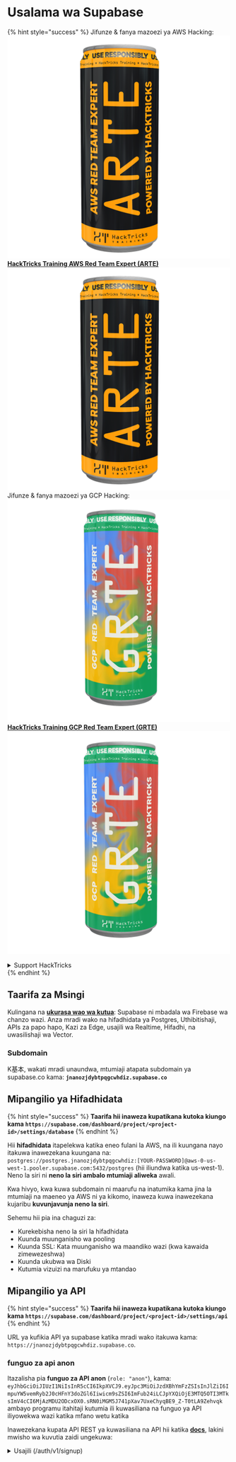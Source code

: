 # Usalama wa Supabase

{% hint style="success" %}
Jifunze & fanya mazoezi ya AWS Hacking:<img src="../.gitbook/assets/image (1) (1) (1) (1).png" alt="" data-size="line">[**HackTricks Training AWS Red Team Expert (ARTE)**](https://training.hacktricks.xyz/courses/arte)<img src="../.gitbook/assets/image (1) (1) (1) (1).png" alt="" data-size="line">\
Jifunze & fanya mazoezi ya GCP Hacking: <img src="../.gitbook/assets/image (2) (1).png" alt="" data-size="line">[**HackTricks Training GCP Red Team Expert (GRTE)**<img src="../.gitbook/assets/image (2) (1).png" alt="" data-size="line">](https://training.hacktricks.xyz/courses/grte)

<details>

<summary>Support HackTricks</summary>

* Angalia [**mpango wa usajili**](https://github.com/sponsors/carlospolop)!
* **Jiunge na** 💬 [**kikundi cha Discord**](https://discord.gg/hRep4RUj7f) au [**kikundi cha telegram**](https://t.me/peass) au **tufuatilie** kwenye **Twitter** 🐦 [**@hacktricks\_live**](https://twitter.com/hacktricks_live)**.**
* **Shiriki mbinu za hacking kwa kuwasilisha PRs kwa** [**HackTricks**](https://github.com/carlospolop/hacktricks) na [**HackTricks Cloud**](https://github.com/carlospolop/hacktricks-cloud) repos za github.

</details>
{% endhint %}

## Taarifa za Msingi

Kulingana na [**ukurasa wao wa kutua**](https://supabase.com/): Supabase ni mbadala wa Firebase wa chanzo wazi. Anza mradi wako na hifadhidata ya Postgres, Uthibitishaji, APIs za papo hapo, Kazi za Edge, usajili wa Realtime, Hifadhi, na uwasilishaji wa Vector.

### Subdomain

K基本, wakati mradi unaundwa, mtumiaji atapata subdomain ya supabase.co kama: **`jnanozjdybtpqgcwhdiz.supabase.co`**

## **Mipangilio ya Hifadhidata**

{% hint style="success" %}
**Taarifa hii inaweza kupatikana kutoka kiungo kama `https://supabase.com/dashboard/project/<project-id>/settings/database`**
{% endhint %}

Hii **hifadhidata** itapelekwa katika eneo fulani la AWS, na ili kuungana nayo itakuwa inawezekana kuungana na: `postgres://postgres.jnanozjdybtpqgcwhdiz:[YOUR-PASSWORD]@aws-0-us-west-1.pooler.supabase.com:5432/postgres` (hii iliundwa katika us-west-1).\
Neno la siri ni **neno la siri ambalo mtumiaji aliweka** awali.

Kwa hivyo, kwa kuwa subdomain ni maarufu na inatumika kama jina la mtumiaji na maeneo ya AWS ni ya kikomo, inaweza kuwa inawezekana kujaribu **kuvunjavunja neno la siri**.

Sehemu hii pia ina chaguzi za:

* Kurekebisha neno la siri la hifadhidata
* Kuunda muunganisho wa pooling
* Kuunda SSL: Kata muunganisho wa maandiko wazi (kwa kawaida zimewezeshwa)
* Kuunda ukubwa wa Diski
* Kutumia vizuizi na marufuku ya mtandao

## Mipangilio ya API

{% hint style="success" %}
**Taarifa hii inaweza kupatikana kutoka kiungo kama `https://supabase.com/dashboard/project/<project-id>/settings/api`**
{% endhint %}

URL ya kufikia API ya supabase katika mradi wako itakuwa kama: `https://jnanozjdybtpqgcwhdiz.supabase.co`.

### funguo za api anon

Itazalisha pia **funguo za API anon** (`role: "anon"`), kama: `eyJhbGciOiJIUzI1NiIsInR5cCI6IkpXVCJ9.eyJpc3MiOiJzdXBhYmFzZSIsInJlZiI6ImpuYW5vemRyb2J0cHFnY3doZGl6Iiwicm9sZSI6ImFub24iLCJpYXQiOjE3MTQ5OTI3MTksImV4cCI6MjAzMDU2ODcxOX0.sRN0iMGM5J741pXav7UxeChyqBE9_Z-T0tLA9Zehvqk` ambayo programu itahitaji kutumia ili kuwasiliana na funguo ya API iliyowekwa wazi katika mfano wetu katika

Inawezekana kupata API REST ya kuwasiliana na API hii katika [**docs**](https://supabase.com/docs/reference/self-hosting-auth/returns-the-configuration-settings-for-the-gotrue-server), lakini mwisho wa kuvutia zaidi ungekuwa:

<details>

<summary>Usajili (/auth/v1/signup)</summary>
```
POST /auth/v1/signup HTTP/2
Host: id.io.net
Content-Length: 90
X-Client-Info: supabase-js-web/2.39.2
Sec-Ch-Ua: "Not-A.Brand";v="99", "Chromium";v="124"
Sec-Ch-Ua-Mobile: ?0
Authorization: Bearer eyJhbGciOiJIUzI1NiIsInR5cCI6IkpXVCJ9.eyJpc3MiOiJzdXBhYmFzZSIsInJlZiI6ImpuYW5vemRyb2J0cHFnY3doZGl6Iiwicm9sZSI6ImFub24iLCJpYXQiOjE3MTQ5OTI3MTksImV4cCI6MjAzMDU2ODcxOX0.sRN0iMGM5J741pXav7UxeChyqBE9_Z-T0tLA9Zehvqk
User-Agent: Mozilla/5.0 (Windows NT 10.0; Win64; x64) AppleWebKit/537.36 (KHTML, like Gecko) Chrome/124.0.6367.60 Safari/537.36
Content-Type: application/json;charset=UTF-8
Apikey: eyJhbGciOiJIUzI1NiIsInR5cCI6IkpXVCJ9.eyJpc3MiOiJzdXBhYmFzZSIsInJlZiI6ImpuYW5vemRyb2J0cHFnY3doZGl6Iiwicm9sZSI6ImFub24iLCJpYXQiOjE3MTQ5OTI3MTksImV4cCI6MjAzMDU2ODcxOX0.sRN0iMGM5J741pXav7UxeChyqBE9_Z-T0tLA9Zehvqk
Sec-Ch-Ua-Platform: "macOS"
Accept: */*
Origin: https://cloud.io.net
Sec-Fetch-Site: same-site
Sec-Fetch-Mode: cors
Sec-Fetch-Dest: empty
Referer: https://cloud.io.net/
Accept-Encoding: gzip, deflate, br
Accept-Language: en-GB,en-US;q=0.9,en;q=0.8
Priority: u=1, i

{"email":"test@exmaple.com","password":"SomeCOmplexPwd239."}
```
</details>

<details>

<summary>Ingia (/auth/v1/token?grant_type=password)</summary>
```
POST /auth/v1/token?grant_type=password HTTP/2
Host: hypzbtgspjkludjcnjxl.supabase.co
Content-Length: 80
X-Client-Info: supabase-js-web/2.39.2
Sec-Ch-Ua: "Not-A.Brand";v="99", "Chromium";v="124"
Sec-Ch-Ua-Mobile: ?0
Authorization: Bearer eyJhbGciOiJIUzI1NiIsInR5cCI6IkpXVCJ9.eyJpc3MiOiJzdXBhYmFzZSIsInJlZiI6ImpuYW5vemRyb2J0cHFnY3doZGl6Iiwicm9sZSI6ImFub24iLCJpYXQiOjE3MTQ5OTI3MTksImV4cCI6MjAzMDU2ODcxOX0.sRN0iMGM5J741pXav7UxeChyqBE9_Z-T0tLA9Zehvqk
User-Agent: Mozilla/5.0 (Windows NT 10.0; Win64; x64) AppleWebKit/537.36 (KHTML, like Gecko) Chrome/124.0.6367.60 Safari/537.36
Content-Type: application/json;charset=UTF-8
Apikey: eyJhbGciOiJIUzI1NiIsInR5cCI6IkpXVCJ9.eyJpc3MiOiJzdXBhYmFzZSIsInJlZiI6ImpuYW5vemRyb2J0cHFnY3doZGl6Iiwicm9sZSI6ImFub24iLCJpYXQiOjE3MTQ5OTI3MTksImV4cCI6MjAzMDU2ODcxOX0.sRN0iMGM5J741pXav7UxeChyqBE9_Z-T0tLA9Zehvqk
Sec-Ch-Ua-Platform: "macOS"
Accept: */*
Origin: https://cloud.io.net
Sec-Fetch-Site: same-site
Sec-Fetch-Mode: cors
Sec-Fetch-Dest: empty
Referer: https://cloud.io.net/
Accept-Encoding: gzip, deflate, br
Accept-Language: en-GB,en-US;q=0.9,en;q=0.8
Priority: u=1, i

{"email":"test@exmaple.com","password":"SomeCOmplexPwd239."}
```
</details>

Hivyo, kila wakati unapotambua mteja anayetumia supabase na subdomain waliyopatiwa (inawezekana kwamba subdomain ya kampuni ina CNAME juu ya subdomain yao ya supabase), unaweza kujaribu **kuunda akaunti mpya kwenye jukwaa kwa kutumia supabase API**.

### funguo za siri / huduma\_role api

Funguo ya siri ya API pia itaundwa na **`role: "service_role"`**. Funguo hii ya API inapaswa kuwa ya siri kwa sababu itakuwa na uwezo wa kupita **Row Level Security**.

Funguo ya API inaonekana kama hii: `eyJhbGciOiJIUzI1NiIsInR5cCI6IkpXVCJ9.eyJpc3MiOiJzdXBhYmFzZSIsInJlZiI6ImpuYW5vemRyb2J0cHFnY3doZGl6Iiwicm9sZSI6InNlcnZpY2Vfcm9sZSIsImlhdCI6MTcxNDk5MjcxOSwiZXhwIjoyMDMwNTY4NzE5fQ.0a8fHGp3N_GiPq0y0dwfs06ywd-zhTwsm486Tha7354`

### JWT Siri

**JWT Siri** pia itaundwa ili programu iweze **kuunda na kusaini token za JWT za kawaida**.

## Uthibitishaji

### Usajili

{% hint style="success" %}
Kwa **kawaida** supabase itaruhusu **watumiaji wapya kuunda akaunti** kwenye mradi wako kwa kutumia viungo vya API vilivyotajwa hapo awali.
{% endhint %}

Hata hivyo, akaunti hizi mpya, kwa kawaida, **zitahitaji kuthibitisha anwani yao ya barua pepe** ili waweze kuingia kwenye akaunti. Inawezekana kuwezesha **"Ruhusu kuingia bila jina"** ili kuruhusu watu kuingia bila kuthibitisha anwani yao ya barua pepe. Hii inaweza kutoa ufikiaji wa **data zisizotarajiwa** (wanapata majukumu `public` na `authenticated`).\
Hii ni wazo mbaya sana kwa sababu supabase inatoza kwa kila mtumiaji aliye hai hivyo watu wanaweza kuunda watumiaji na kuingia na supabase itatoza kwa hao:

<figure><img src="../.gitbook/assets/image (1) (1) (1) (1) (1) (1).png" alt=""><figcaption></figcaption></figure>

### Nywila & vikao

Inawezekana kuashiria urefu wa chini wa nywila (kwa kawaida), mahitaji (hapana kwa kawaida) na kuzuia matumizi ya nywila zilizovuja.\
Inapendekezwa **kuboresha mahitaji kwani yale ya kawaida ni dhaifu**.

* Vikao vya Watumiaji: Inawezekana kusanidi jinsi vikao vya watumiaji vinavyofanya kazi (muda wa kuisha, kikao 1 kwa mtumiaji...)
* Ulinzi wa Bot na Dhuluma: Inawezekana kuwezesha Captcha.

### Mipangilio ya SMTP

Inawezekana kuweka SMTP kutuma barua pepe.

### Mipangilio ya Juu

* Weka muda wa kuisha kwa funguo za ufikiaji (3600 kwa kawaida)
* Weka kugundua na kufuta funguo za upya zinazoweza kuwa na hatari na muda wa kuisha
* MFA: Onyesha ni vigezo vingapi vya MFA vinaweza kuandikishwa kwa wakati mmoja kwa mtumiaji (10 kwa kawaida)
* Max Direct Database Connections: Idadi ya juu ya muunganisho inayotumika kuthibitisha (10 kwa kawaida)
* Max Request Duration: Muda wa juu unaoruhusiwa kwa ombi la Auth kudumu (10s kwa kawaida)

## Hifadhi

{% hint style="success" %}
Supabase inaruhusu **hifadhi ya faili** na kufanya zipatikane kupitia URL (inatumia S3 buckets).
{% endhint %}

* Weka kikomo cha ukubwa wa faili zinazopakiwa (kawaida ni 50MB)
* Muunganisho wa S3 unapatikana kwa URL kama: `https://jnanozjdybtpqgcwhdiz.supabase.co/storage/v1/s3`
* Inawezekana **kuomba funguo za ufikiaji za S3** ambazo zinaundwa na `access key ID` (mfano `a37d96544d82ba90057e0e06131d0a7b`) na `secret access key` (mfano `58420818223133077c2cec6712a4f909aec93b4daeedae205aa8e30d5a860628`)

## Edge Functions

Inawezekana **hifadhi siri** katika supabase pia ambazo zitakuwa **zinapatikana na edge functions** (zinaweza kuundwa na kufutwa kutoka kwenye wavuti, lakini haiwezekani kufikia thamani yao moja kwa moja).

{% hint style="success" %}
Jifunze na fanya mazoezi ya AWS Hacking:<img src="../.gitbook/assets/image (1) (1) (1) (1).png" alt="" data-size="line">[**HackTricks Training AWS Red Team Expert (ARTE)**](https://training.hacktricks.xyz/courses/arte)<img src="../.gitbook/assets/image (1) (1) (1) (1).png" alt="" data-size="line">\
Jifunze na fanya mazoezi ya GCP Hacking: <img src="../.gitbook/assets/image (2) (1).png" alt="" data-size="line">[**HackTricks Training GCP Red Team Expert (GRTE)**<img src="../.gitbook/assets/image (2) (1).png" alt="" data-size="line">](https://training.hacktricks.xyz/courses/grte)

<details>

<summary>Support HackTricks</summary>

* Angalia [**mpango wa usajili**](https://github.com/sponsors/carlospolop)!
* **Jiunge na** 💬 [**kikundi cha Discord**](https://discord.gg/hRep4RUj7f) au [**kikundi cha telegram**](https://t.me/peass) au **fuata** sisi kwenye **Twitter** 🐦 [**@hacktricks\_live**](https://twitter.com/hacktricks_live)**.**
* **Shiriki mbinu za udukuzi kwa kuwasilisha PRs kwa** [**HackTricks**](https://github.com/carlospolop/hacktricks) na [**HackTricks Cloud**](https://github.com/carlospolop/hacktricks-cloud) repos za github.

</details>
{% endhint %}
